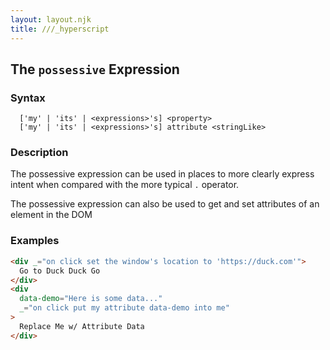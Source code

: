 ```yaml
---
layout: layout.njk
title: ///_hyperscript
---
```


## The `possessive` Expression

### Syntax

```ebnf
  ['my' | 'its' | <expressions>'s] <property>
  ['my' | 'its' | <expressions>'s] attribute <stringLike>
```

### Description

The possessive expression can be used in places to more clearly express intent when compared with the more typical
`.` operator.

The possessive expression can also be used to get and set attributes of an element in the DOM

### Examples

```html
<div _="on click set the window's location to 'https://duck.com'">
  Go to Duck Duck Go
</div>
<div
  data-demo="Here is some data..."
  _="on click put my attribute data-demo into me"
>
  Replace Me w/ Attribute Data
</div>
```
